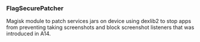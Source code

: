 ### FlagSecurePatcher

Magisk module to patch services jars on device using dexlib2 to stop apps from preventing taking screenshots and block screenshot listeners that was introduced in A14.